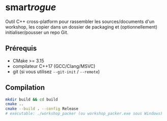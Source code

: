 # smart*rogue*

Outil C++ cross-platform pour rassembler les sources/documents d'un workshop,
les copier dans un dossier de packaging et (optionnellement) initialiser/pousser un repo Git.

## Prérequis

- CMake >= 3.15
- compilateur C++17 (GCC/Clang/MSVC)
- git (si vous utilisez `--git-init` / `--remote`)

## Compilation

```bash
mkdir build && cd build
cmake ..
cmake --build . --config Release
# exécutable: ./workshop_packer (ou workshop_packer.exe sous Windows)
```

<!-- J'ajoute un commentaire -->
